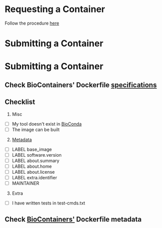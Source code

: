 # Requesting a Container  
 Follow the procedure [here](https://github.com/BioContainers/containers#241-how-to-request-a-container)
 
 # Submitting a Container  
 # Submitting a Container
 
 ## Check BioContainers' Dockerfile [specifications](https://github.com/BioContainers/specs)  
 ## Checklist
 
 1. Misc
 - [ ] My tool doesn't exist in [BioConda](#make-sure-your-tool-isnt-already-present-in-bioconda)   
 - [ ] The image can be built   
 
 2. [Metadata](#check-biocontainers-dockerfile-metadata)  
 - [ ] LABEL base_image  
 - [ ] LABEL software.version  
 - [ ] LABEL about.summary  
 - [ ] LABEL about.home  
 - [ ] LABEL about.license  
 - [ ] LABEL extra.identifier  
 - [ ] MAINTAINER  
 
 3. Extra
  - [ ] I have written tests in test-cmds.txt
 
 
 ## Check [BioContainers'](https://github.com/BioContainers/specs) Dockerfile metadata  
